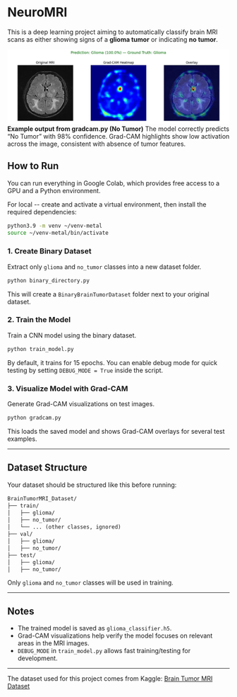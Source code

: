 # NeuroMRI

This is a deep learning project aiming to automatically classify brain MRI scans as either showing signs of a **glioma tumor** or indicating **no tumor**. 


![Glioma - GradCAM](images/TP_GRADCAM.webp)
**Example output from gradcam.py (No Tumor)**
The model correctly predicts “No Tumor” with 98% confidence. Grad-CAM highlights show low activation across the image, consistent with absence of tumor features.



## How to Run

You can run everything in Google Colab, which provides free access to a GPU and a Python environment.

For local -- create and activate a virtual environment, then install the required dependencies:

```bash
python3.9 -m venv ~/venv-metal
source ~/venv-metal/bin/activate 
```

### 1. **Create Binary Dataset**

Extract only `glioma` and `no_tumor` classes into a new dataset folder.

```bash
python binary_directory.py
```

This will create a `BinaryBrainTumorDataset` folder next to your original dataset.

### 2. **Train the Model**

Train a CNN model using the binary dataset.

```bash
python train_model.py
```

By default, it trains for 15 epochs. You can enable debug mode for quick testing by setting `DEBUG_MODE = True` inside the script.

### 3. **Visualize Model with Grad-CAM**

Generate Grad-CAM visualizations on test images.

```bash
python gradcam.py
```

This loads the saved model and shows Grad-CAM overlays for several test examples.

---

## Dataset Structure

Your dataset should be structured like this before running:

```
BrainTumorMRI_Dataset/
├── train/
│   ├── glioma/
│   ├── no_tumor/
│   └── ... (other classes, ignored)
├── val/
│   ├── glioma/
│   ├── no_tumor/
├── test/
│   ├── glioma/
│   ├── no_tumor/
```

Only `glioma` and `no_tumor` classes will be used in training.

---

## Notes

* The trained model is saved as `glioma_classifier.h5`.
* Grad-CAM visualizations help verify the model focuses on relevant areas in the MRI images.
* `DEBUG_MODE` in `train_model.py` allows fast training/testing for development.

---
The dataset used for this project comes from Kaggle:
[Brain Tumor MRI Dataset](https://www.kaggle.com/datasets/masoudnickparvar/brain-tumor-mri-dataset)

